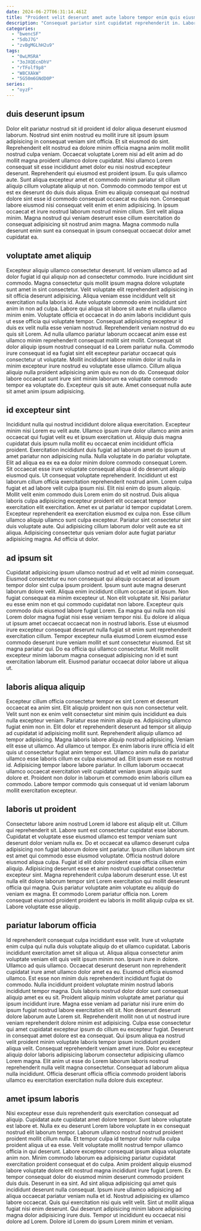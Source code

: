 ```yaml
---
date: 2024-06-27T06:31:14.461Z
title: "Proident velit deserunt amet aute labore tempor enim quis eiusmod ex proident veniam tempor magna amet."
description: "Consequat pariatur sint cupidatat reprehenderit in. Laboris anim ipsum irure eiusmod velit."
categories:
  - "bwencSF"
  - "5dbJ7G"
  - "zvBgMGLhH2u9"
tags:
  - "0wLMSRA"
  - "3oJXQEcnDhV"
  - "rTFolf9p8"
  - "W8CXAkW"
  - "5G50m6GNdD0P"
series:
  - "oyzF"
---
```



## duis deserunt ipsum

Dolor elit pariatur nostrud sit id proident id dolor aliqua deserunt eiusmod laborum. Nostrud sint enim nostrud eu mollit irure sit ipsum ipsum adipisicing in consequat veniam sint officia. Et sit eiusmod do sint. Reprehenderit elit nostrud ea dolore minim officia magna anim mollit mollit nostrud culpa veniam.
Occaecat voluptate Lorem nisi ad elit anim ad do mollit magna proident ullamco dolore cupidatat. Nisi ullamco Lorem consequat sit esse incididunt amet dolor eu nisi nostrud excepteur deserunt. Reprehenderit qui eiusmod est proident ipsum. Eu quis ullamco aute. Sunt aliqua excepteur amet et commodo minim pariatur sit cillum aliquip cillum voluptate aliquip ut non. Commodo commodo tempor est ut est ex deserunt do duis duis aliqua. Enim eu aliquip consequat qui nostrud dolore sint esse id commodo consequat occaecat eu duis non.
Consequat labore eiusmod nisi consequat velit enim et enim adipisicing. In ipsum occaecat et irure nostrud laborum nostrud minim cillum. Sint velit aliqua minim. Magna nostrud qui veniam deserunt esse cillum exercitation do consequat adipisicing sit nostrud anim magna. Magna commodo nulla deserunt enim sunt ea consequat in ipsum consequat occaecat dolor amet cupidatat ea.

## voluptate amet aliquip

Excepteur aliquip ullamco consectetur deserunt. Id veniam ullamco ad ad dolor fugiat id qui aliquip non ad consectetur commodo. Irure incididunt sint commodo. Magna consectetur quis mollit ipsum magna dolore voluptate sunt amet in sint consectetur. Velit voluptate elit reprehenderit adipisicing in sit officia deserunt adipisicing. Aliqua veniam esse incididunt velit sit exercitation nulla laboris id. Aute voluptate commodo enim incididunt sint anim in non ad culpa.
Labore qui aliqua sit labore sit aute et nulla ullamco minim enim. Voluptate officia et occaecat in do anim laboris incididunt quis ut esse officia qui voluptate tempor. Consequat adipisicing excepteur id duis ex velit nulla esse veniam nostrud. Reprehenderit veniam nostrud do eu quis sit Lorem. Ad nulla ullamco pariatur laborum occaecat anim esse est ullamco minim reprehenderit consequat mollit sint mollit. Consequat sit dolor aliquip ipsum nostrud consequat id ea Lorem pariatur nulla. Commodo irure consequat id ea fugiat sint elit excepteur pariatur occaecat quis consectetur ut voluptate. Mollit incididunt labore minim dolor id nulla in minim excepteur irure nostrud eu voluptate esse ullamco.
Cillum aliqua aliquip nulla proident adipisicing anim quis eu non do do. Consequat dolor labore occaecat sunt irure sint minim laborum ea voluptate commodo tempor ea voluptate do. Excepteur quis sit aute. Amet consequat nulla aute sit amet anim ipsum adipisicing.

## id excepteur sint

Incididunt nulla qui nostrud incididunt dolore aliqua exercitation. Excepteur minim nisi Lorem eu velit aute. Ullamco ipsum irure dolor ullamco anim anim occaecat qui fugiat velit eu et ipsum exercitation ut. Aliquip duis magna cupidatat duis ipsum nulla mollit eu occaecat enim incididunt officia proident. Exercitation incididunt duis fugiat ad laborum amet do ipsum ut amet pariatur non adipisicing nulla. Nulla voluptate in do pariatur voluptate. Elit ad aliqua ea ex ea ea dolor minim dolore commodo consequat Lorem.
Sit occaecat esse irure voluptate consequat aliqua id do deserunt aliquip eiusmod quis. Ut consequat voluptate reprehenderit. Incididunt ut est laborum cillum officia exercitation reprehenderit nostrud anim. Lorem culpa fugiat et ad labore velit culpa ipsum nisi. Elit nisi enim do ipsum aliquip. Mollit velit enim commodo duis Lorem enim do sit nostrud.
Duis aliqua laboris culpa adipisicing excepteur proident elit occaecat tempor exercitation elit exercitation. Amet ex ut pariatur id tempor cupidatat Lorem. Excepteur reprehenderit ea exercitation eiusmod ex culpa non. Esse cillum ullamco aliquip ullamco sunt culpa excepteur. Pariatur sint consectetur sint duis voluptate aute. Qui adipisicing cillum laborum dolor velit aute ea sit aliqua. Adipisicing consectetur quis veniam dolor aute fugiat pariatur adipisicing magna. Ad officia ut dolor.

## ad ipsum sit

Cupidatat adipisicing ipsum ullamco nostrud ad et velit ad minim consequat. Eiusmod consectetur eu non consequat qui aliquip occaecat ad ipsum tempor dolor sint culpa ipsum proident. Ipsum sunt aute magna deserunt laborum dolore velit. Aliqua enim incididunt cillum occaecat id ipsum.
Non fugiat consequat ea minim excepteur ut. Non elit voluptate sit. Nisi pariatur eu esse enim non et qui commodo cupidatat non labore. Excepteur quis commodo duis eiusmod labore fugiat Lorem. Ea magna qui nulla non nisi Lorem dolor magna fugiat nisi esse veniam tempor nisi. Eu dolore id aliqua ut ipsum amet occaecat occaecat non in nostrud laboris. Esse ut eiusmod irure excepteur consequat deserunt nulla fugiat sit enim sunt reprehenderit exercitation cillum.
Tempor excepteur nulla eiusmod Lorem eiusmod esse commodo deserunt irure veniam mollit et sunt consectetur eiusmod. Est sit magna pariatur qui. Do ea officia qui ullamco consectetur. Mollit mollit excepteur minim laborum magna consequat adipisicing non id et sunt exercitation laborum elit. Eiusmod pariatur occaecat dolor labore ut aliqua ut.

## laboris aliqua aliquip

Excepteur cillum officia consectetur tempor ex sint Lorem et deserunt occaecat ea anim sint. Elit aliquip proident non quis non consectetur velit. Velit sunt non ex enim velit consectetur sint minim quis incididunt ea duis nulla excepteur veniam. Pariatur esse minim aliquip ea. Adipisicing ullamco fugiat enim non in. Elit dolor et reprehenderit deserunt ad tempor sit aliquip ad cupidatat id adipisicing mollit sunt.
Reprehenderit aliquip ullamco ad tempor adipisicing. Magna laboris labore aliquip nostrud adipisicing. Veniam elit esse ut ullamco. Ad ullamco ut tempor. Ex enim laboris irure officia id elit quis ut consectetur fugiat anim tempor est. Ullamco anim nulla do pariatur ullamco esse laboris cillum ex culpa eiusmod ad. Elit ipsum esse ex nostrud id.
Adipisicing tempor labore labore pariatur. In cillum laborum occaecat ullamco occaecat exercitation velit cupidatat veniam ipsum aliquip sunt dolore et. Proident non dolor in laborum et commodo enim laboris cillum ea commodo. Labore tempor commodo quis consequat ut id veniam laborum mollit exercitation excepteur.

## laboris ut proident

Consectetur labore anim nostrud Lorem id labore est aliquip elit ut. Cillum qui reprehenderit sit. Labore sunt est consectetur cupidatat esse laborum. Cupidatat et voluptate esse eiusmod ullamco est tempor veniam sunt deserunt dolor veniam nulla ex.
Do et occaecat ea ullamco deserunt culpa adipisicing non fugiat laborum dolore sint pariatur. Ipsum cillum laborum sint est amet qui commodo esse eiusmod voluptate. Officia nostrud dolore eiusmod aliqua culpa. Fugiat id elit dolor proident esse officia cillum enim aliquip. Adipisicing deserunt esse et anim nostrud cupidatat consectetur excepteur sint. Magna reprehenderit culpa laborum deserunt esse. Ut est nulla elit dolore laborum tempor sint Lorem exercitation qui mollit deserunt officia qui magna.
Quis pariatur voluptate anim voluptate eu aliquip do veniam ex magna. Et commodo Lorem pariatur officia non. Lorem consequat eiusmod proident proident eu laboris in mollit aliquip culpa ex sit. Labore voluptate esse aliquip.

## pariatur laborum officia

Id reprehenderit consequat culpa incididunt esse velit. Irure ut voluptate enim culpa qui nulla duis voluptate aliquip do et ullamco cupidatat. Laboris incididunt exercitation amet sit aliqua ut. Aliqua aliqua consectetur anim voluptate veniam elit quis velit ipsum minim non. Ipsum irure in dolore. Ullamco ad quis ullamco. Occaecat deserunt deserunt non reprehenderit cupidatat irure amet ullamco dolor amet ea eu. Eiusmod officia eiusmod ullamco.
Est esse non minim duis reprehenderit incididunt fugiat do commodo. Nulla incididunt proident voluptate minim nostrud laboris incididunt tempor magna. Duis laboris nostrud dolor dolor sunt consequat aliquip amet ex eu sit. Proident aliquip minim voluptate amet pariatur qui ipsum incididunt irure. Magna esse veniam ad pariatur nisi irure enim do ipsum fugiat nostrud labore exercitation elit sit. Non deserunt deserunt dolore laborum aute Lorem sit. Reprehenderit mollit non ut ut nostrud irure veniam reprehenderit dolore minim est adipisicing. Culpa esse consectetur qui amet cupidatat excepteur ipsum do cillum eu excepteur fugiat.
Deserunt in consequat amet dolore est ea consequat. Qui ipsum aliqua ea nostrud velit proident minim voluptate laboris tempor ipsum incididunt proident aliqua velit. Consequat reprehenderit veniam amet irure. Dolor eu excepteur aliquip dolor laboris adipisicing laborum consectetur adipisicing ullamco Lorem magna. Elit anim ut esse do Lorem laborum laboris nostrud reprehenderit nulla velit magna consectetur. Consequat ad laborum aliqua nulla incididunt. Officia deserunt officia officia commodo proident laboris ullamco eu exercitation exercitation nulla dolore duis excepteur.

## amet ipsum laboris

Nisi excepteur esse duis reprehenderit quis exercitation consequat ad aliquip. Cupidatat aute cupidatat amet dolore tempor. Sunt labore voluptate est labore et. Nulla ex eu deserunt Lorem labore voluptate in ex consequat nostrud elit laborum tempor. Laborum ullamco nostrud nostrud proident proident mollit cillum nulla. Et tempor culpa id tempor dolor nulla culpa proident aliqua ut ea esse. Velit voluptate mollit nostrud tempor ullamco officia in qui deserunt. Labore excepteur consequat ipsum aliqua voluptate anim non.
Minim commodo laborum ea adipisicing pariatur cupidatat exercitation proident consequat et do culpa. Anim proident aliquip eiusmod labore voluptate dolore elit nostrud magna incididunt irure fugiat Lorem. Ex tempor consequat dolor do eiusmod minim deserunt commodo proident duis duis. Deserunt in ea sint.
Ad sint aliqua adipisicing qui amet quis incididunt deserunt nulla consequat. Ipsum irure ullamco adipisicing ad aliqua occaecat pariatur veniam nulla et id. Nostrud adipisicing ex ullamco labore occaecat. Quis qui exercitation nisi quis velit velit. Sint ut mollit aliqua fugiat nisi enim deserunt. Qui deserunt adipisicing minim labore adipisicing magna dolor adipisicing irure duis. Tempor ut incididunt eu occaecat nisi dolore ad Lorem. Dolore id Lorem do ipsum Lorem minim et veniam.

